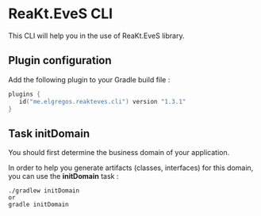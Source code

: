 # ReaKt.EveS CLI
This CLI will help you in the use of ReaKt.EveS library.

## Plugin configuration
Add the following plugin to your Gradle build file :
```kotlin
plugins {
   id("me.elgregos.reakteves.cli") version "1.3.1" 
}
```

## Task initDomain 
You should first determine the business domain of your application.

In order to help you generate artifacts (classes, interfaces) for this domain, you can use the **initDomain** task :
```
./gradlew initDomain
or
gradle initDomain
```